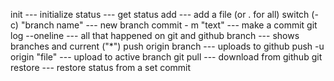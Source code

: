 init --- initialize
status --- get status
add --- add a file (or . for all)
switch (-c) "branch name" --- new branch
commit - m "text" --- make a commit
git log --oneline --- all that happened on git and github
branch --- shows branches and current ("\*")
push origin branch --- uploads to github
push -u origin "file" --- upload to active branch
git pull --- download from github
git restore --- restore status from a set commit
